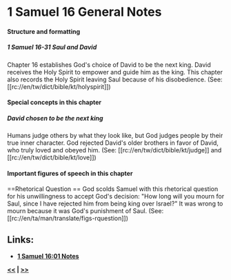 # 1 Samuel 16 General Notes #

#### Structure and formatting ####

##### 1 Samuel 16-31  Saul and David #####
Chapter 16 establishes God's choice of David to be the next king. David receives the Holy Spirit to empower and guide him as the king. This chapter also records the Holy Spirit leaving Saul because of his disobedience. (See: [[rc://en/tw/dict/bible/kt/holyspirit]])

#### Special concepts in this chapter ####

##### David chosen to be the next king #####
Humans judge others by what they look like, but God judges people by their true inner character. God rejected David's older brothers in favor of David, who truly loved and obeyed him. (See: [[rc://en/tw/dict/bible/kt/judge]] and [[rc://en/tw/dict/bible/kt/love]])

#### Important figures of speech in this chapter ####

==Rhetorical Question ==
God scolds Samuel with this rhetorical question for his unwillingness to accept God's decision: "How long will you mourn for Saul, since I have rejected him from being king over Israel?" It was wrong to mourn because it was God's punishment of Saul. (See: [[rc://en/ta/man/translate/figs-rquestion]])

## Links: ##

* __[1 Samuel 16:01 Notes](./01.md)__

__[<<](../15/intro.md) | [>>](../17/intro.md)__
